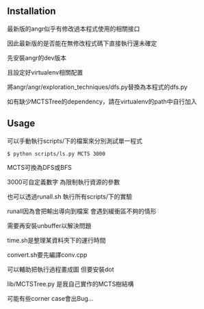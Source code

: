 
## Installation

最新版的angr似乎有修改過本程式使用的相關接口

因此最新版的是否能在無修改程式碼下直接執行還未確定

先安裝angr的dev版本

且設定好virtualenv相關配置

將angr/angr/exploration_techniques/dfs.py替換為本程式的dfs.py

如有缺少MCTSTree的dependency，請在virtualenv的path中自行加入

## Usage

可以手動執行scripts/下的檔案來分別測試單一程式

`$ python scripts/ls.py MCTS 3000`

MCTS可換為DFS或BFS

3000可自定義數字 為限制執行資源的參數

也可以透過runall.sh 執行所有scripts/下的實驗

runall因為會把輸出導向到檔案 會遇到緩衝區不夠的情形

需要再安裝unbuffer以解決問題

time.sh是整理某資料夾下的運行時間

convert.sh要先編譯conv.cpp

可以輔助把執行過程畫成圖 但要安裝dot

lib/MCTSTree.py 是我自己實作的MCTS樹結構

可能有些corner case會出Bug...
